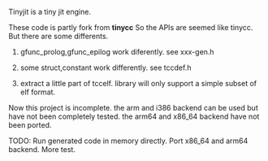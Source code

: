 Tinyjit is a tiny jit engine.

These code is partly fork from **tinycc**
So the APIs are seemed like tinycc. But there are some differents.

1. gfunc_prolog,gfunc_epilog work diferently. see xxx-gen.h

2. some struct,constant work differently. see tccdef.h

3. extract a little part of tccelf. library will only support a simple subset of elf format.

Now this project is incomplete. the arm and i386 backend can be used but have not been completely tested.
the arm64 and x86_64 backend have not been ported.

TODO:
Run generated code in memory directly.
Port x86_64 and arm64 backend.
More test.